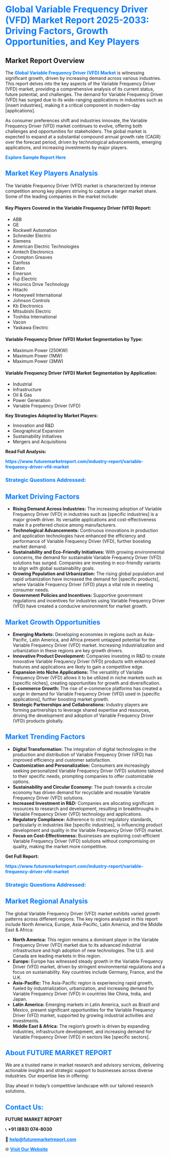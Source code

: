 <h1 style="color: #007BFF;">Global Variable Frequency Driver (VFD) Market Report 2025-2033: Driving Factors, Growth Opportunities, and Key Players</h1>

<section id="overview">
<h2>Market Report Overview</h2>
<p>The <a href="https://www.futuremarketreport.com/industry-report/variable-frequency-driver-vfd-market" style="color: #007BFF; text-decoration: none;"><strong>Global Variable Frequency Driver (VFD) Market</strong></a> is witnessing significant growth, driven by increasing demand across various industries. This report delves into the key aspects of the Variable Frequency Driver (VFD) market, providing a comprehensive analysis of its current status, future potential, and challenges. The demand for Variable Frequency Driver (VFD) has surged due to its wide-ranging applications in industries such as [insert industries], making it a critical component in modern-day [applications].</p>
<p>As consumer preferences shift and industries innovate, the Variable Frequency Driver (VFD) market continues to evolve, offering both challenges and opportunities for stakeholders. The global market is expected to expand at a substantial compound annual growth rate (CAGR) over the forecast period, driven by technological advancements, emerging applications, and increasing investments by major players.</p>
</section>

<section id="overview">
<p><a href="https://www.futuremarketreport.com/request-sample/reportId=112683" style="color: #007BFF; text-decoration: none;"><strong>Explore Sample Report Here</strong></a></p>
</section>

<section id="key-players">
<h2 style="color: #007BFF;">Market Key Players Analysis</h2>
<p>The Variable Frequency Driver (VFD) market is characterized by intense competition among key players striving to capture a larger market share. Some of the leading companies in the market include:</p>
<h4>Key Players Covered in the Variable Frequency Driver (VFD) Report:</h4>
<ul><li>ABB</li><li>GE</li><li>Rockwell Automation</li><li>Schneider Electric</li><li>Siemens</li><li>American Electric Technologies</li><li>Amtech Electronics</li><li>Crompton Greaves</li><li>Danfoss</li><li>Eaton</li><li>Emerson</li><li>Fuji Electric</li><li>Hiconics Drive Technology</li><li>Hitachi</li><li>Honeywell International</li><li>Johnson Controls</li><li>Kb Electronics</li><li>Mitsubishi Electric</li><li>Toshiba International</li><li>Vacon</li><li>Yaskawa Electric</li></ul>
<h4>Variable Frequency Driver (VFD) Market Segmentation by Type:</h4>
<ul><li>Maximum Power (250KW)</li><li>Maximum Power (1MW)</li><li>Maximum Power (3MW)</li></ul>

<h4>Variable Frequency Driver (VFD) Market Segmentation by Application:</h4>
<ul><li>Industrial</li><li>Infrastructure</li><li>Oil &amp; Gas</li><li>Power Generation</li><li>Variable Frequency Driver (VFD)</li></ul>
<p><strong>Key Strategies Adopted by Market Players:</strong></p>
<ul>
<li>Innovation and R&D</li>
<li>Geographical Expansion</li>
<li>Sustainability Initiatives</li>
<li>Mergers and Acquisitions</li>
</ul>
</section>

<section>
<p><strong>Read Full Analysis: </strong></p><a href="https://www.futuremarketreport.com/industry-report/variable-frequency-driver-vfd-market" style="color: #007BFF; text-decoration: none;"><strong>https://www.futuremarketreport.com/industry-report/variable-frequency-driver-vfd-market</strong></a>
<h3 style="color: #007BFF;">Strategic Questions Addressed:</h3>
</section>

<section id="driving-factors">
<h2 style="color: #007BFF;">Market Driving Factors</h2>
<ul>
<li><strong>Rising Demand Across Industries:</strong> The increasing adoption of Variable Frequency Driver (VFD) in industries such as [specific industries] is a major growth driver. Its versatile applications and cost-effectiveness make it a preferred choice among manufacturers.</li>
<li><strong>Technological Advancements:</strong> Continuous innovations in production and application technologies have enhanced the efficiency and performance of Variable Frequency Driver (VFD), further boosting market demand.</li>
<li><strong>Sustainability and Eco-Friendly Initiatives:</strong> With growing environmental concerns, the demand for sustainable Variable Frequency Driver (VFD) solutions has surged. Companies are investing in eco-friendly variants to align with global sustainability goals.</li>
<li><strong>Growing Population and Urbanization:</strong> The rising global population and rapid urbanization have increased the demand for [specific products], where Variable Frequency Driver (VFD) plays a vital role in meeting consumer needs.</li>
<li><strong>Government Policies and Incentives:</strong> Supportive government regulations and incentives for industries using Variable Frequency Driver (VFD) have created a conducive environment for market growth.</li>
</ul>
</section>

<section id="growth-opportunities">
<h2 style="color: #007BFF;">Market Growth Opportunities</h2>
<ul>
<li><strong>Emerging Markets:</strong> Developing economies in regions such as Asia-Pacific, Latin America, and Africa present untapped potential for the Variable Frequency Driver (VFD) market. Increasing industrialization and urbanization in these regions are key growth drivers.</li>
<li><strong>Innovative Product Development:</strong> Companies investing in R&D to create innovative Variable Frequency Driver (VFD) products with enhanced features and applications are likely to gain a competitive edge.</li>
<li><strong>Expansion into Niche Applications:</strong> The versatility of Variable Frequency Driver (VFD) allows it to be utilized in niche markets such as [specific niches], creating opportunities for growth and diversification.</li>
<li><strong>E-commerce Growth:</strong> The rise of e-commerce platforms has created a surge in demand for Variable Frequency Driver (VFD) used in [specific applications], further boosting market growth.</li>
<li><strong>Strategic Partnerships and Collaborations:</strong> Industry players are forming partnerships to leverage shared expertise and resources, driving the development and adoption of Variable Frequency Driver (VFD) products globally.</li>
</ul>
</section>

<section id="trending-factors">
<h2 style="color: #007BFF;">Market Trending Factors</h2>
<ul>
<li><strong>Digital Transformation:</strong> The integration of digital technologies in the production and distribution of Variable Frequency Driver (VFD) has improved efficiency and customer satisfaction.</li>
<li><strong>Customization and Personalization:</strong> Consumers are increasingly seeking personalized Variable Frequency Driver (VFD) solutions tailored to their specific needs, prompting companies to offer customizable options.</li>
<li><strong>Sustainability and Circular Economy:</strong> The push towards a circular economy has driven demand for recyclable and reusable Variable Frequency Driver (VFD) solutions.</li>
<li><strong>Increased Investment in R&D:</strong> Companies are allocating significant resources to research and development, resulting in breakthroughs in Variable Frequency Driver (VFD) technology and applications.</li>
<li><strong>Regulatory Compliance:</strong> Adherence to strict regulatory standards, particularly in industries like [specific industries], is influencing product development and quality in the Variable Frequency Driver (VFD) market.</li>
<li><strong>Focus on Cost-Effectiveness:</strong> Businesses are exploring cost-efficient Variable Frequency Driver (VFD) solutions without compromising on quality, making the market more competitive.</li>
</ul>
</section>

<section>
<p><strong>Get Full Report: </strong></p><a href="https://www.futuremarketreport.com/industry-report/variable-frequency-driver-vfd-market" style="color: #007BFF; text-decoration: none;"><strong>https://www.futuremarketreport.com/industry-report/variable-frequency-driver-vfd-market</strong></a>
<h3 style="color: #007BFF;">Strategic Questions Addressed:</h3>
</section>


<section id="regional-analysis">
<h2 style="color: #007BFF;">Market Regional Analysis</h2>
<p>The global Variable Frequency Driver (VFD) market exhibits varied growth patterns across different regions. The key regions analyzed in this report include North America, Europe, Asia-Pacific, Latin America, and the Middle East & Africa:</p>
<ul>
<li><strong>North America:</strong> This region remains a dominant player in the Variable Frequency Driver (VFD) market due to its advanced industrial infrastructure and high adoption of new technologies. The U.S. and Canada are leading markets in this region.</li>
<li><strong>Europe:</strong> Europe has witnessed steady growth in the Variable Frequency Driver (VFD) market, driven by stringent environmental regulations and a focus on sustainability. Key countries include Germany, France, and the U.K.</li>
<li><strong>Asia-Pacific:</strong> The Asia-Pacific region is experiencing rapid growth, fueled by industrialization, urbanization, and increasing demand for Variable Frequency Driver (VFD) in countries like China, India, and Japan.</li>
<li><strong>Latin America:</strong> Emerging markets in Latin America, such as Brazil and Mexico, present significant opportunities for the Variable Frequency Driver (VFD) market, supported by growing industrial activities and investments.</li>
<li><strong>Middle East & Africa:</strong> The region’s growth is driven by expanding industries, infrastructure development, and increasing demand for Variable Frequency Driver (VFD) in sectors like [specific sectors].</li>
</ul>
</section>

<footer>
<h2 style="color: #007BFF;">About FUTURE MARKET REPORT</h2>
<p>We are a trusted name in market research and advisory services, delivering actionable insights and strategic support to businesses across diverse industries. Our expertise lies in offering:</p>

<p>Stay ahead in today’s competitive landscape with our tailored research solutions.</p>

<h2 style="color: #007BFF;">Contact Us:</h2>
<p><strong>FUTURE MARKET REPORT</strong></p>
<p>📞 <strong>+91 (883) 074-8030</strong></p>
<p>📧 <strong><a href="mailto:help@futuremarketreport.com" style="color: #007BFF;">help@futuremarketreport.com</a></strong></p>
<p>🌐 <strong><a href="https://www.futuremarketreport.com/" style="color: #007BFF;">Visit Our Website</a></strong></p>
</footer>